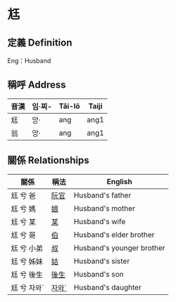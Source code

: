 # 尪
## 定義 Definition




Eng：Husband

## 稱呼 Address

音漢 | 임·찌- | Tâi-lô | Taiji
--- | --- | --- | --- 
尪 | 앙· | ang | ang1 
翁 | 앙· | ang | ang1 


## 關係 Relationships

關係 | 稱法 | English
--- | --- | --- 
尪 兮 爸 | [阮官](member57.md) | Husband's father
尪 兮 媽 | [娘](member58.md) | Husband's mother
尪 兮 某 | [某](member18.md) | Husband's wife
尪 兮 哥 | [伯](member59.md) | Husband's elder brother
尪 兮 小弟 | [叔](member60.md) | Husband's younger brother
尪 兮 姊妹 | [姑](member61.md) | Husband's sister
尪 兮 後生 | [後生](member19.md) | Husband's son
尪 兮 자와ˊ | [자와ˊ](member20.md) | Husband's daughter
